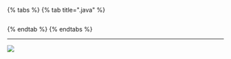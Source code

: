 {% tabs %} {% tab title=".java" %}

```java

```

{% endtab %} {% endtabs %}

---

![](../../.gitbook/assets/)